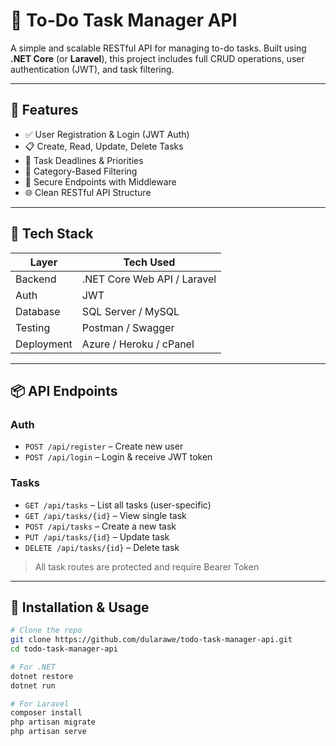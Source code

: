 # 📝 To-Do Task Manager API

A simple and scalable RESTful API for managing to-do tasks. Built using **.NET Core** (or **Laravel**), this project includes full CRUD operations, user authentication (JWT), and task filtering.

---

## 🚀 Features

- ✅ User Registration & Login (JWT Auth)
- 📋 Create, Read, Update, Delete Tasks
- 📆 Task Deadlines & Priorities
- 📂 Category-Based Filtering
- 🔐 Secure Endpoints with Middleware
- 🌐 Clean RESTful API Structure

---

## 🧰 Tech Stack

| Layer       | Tech Used                  |
|-------------|----------------------------|
| Backend     | .NET Core Web API / Laravel |
| Auth        | JWT                        |
| Database    | SQL Server / MySQL         |
| Testing     | Postman / Swagger          |
| Deployment  | Azure / Heroku / cPanel    |

---

## 📦 API Endpoints

### Auth
- `POST /api/register` – Create new user
- `POST /api/login` – Login & receive JWT token

### Tasks
- `GET /api/tasks` – List all tasks (user-specific)
- `GET /api/tasks/{id}` – View single task
- `POST /api/tasks` – Create a new task
- `PUT /api/tasks/{id}` – Update task
- `DELETE /api/tasks/{id}` – Delete task

> All task routes are protected and require Bearer Token

---

## 🧪 Installation & Usage

```bash
# Clone the repo
git clone https://github.com/dularawe/todo-task-manager-api.git
cd todo-task-manager-api

# For .NET
dotnet restore
dotnet run

# For Laravel
composer install
php artisan migrate
php artisan serve
